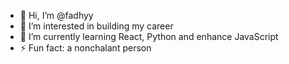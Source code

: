 - 👋 Hi, I’m @fadhyy
- 👀 I’m interested in building my career
- 🌱 I’m currently learning React, Python and enhance JavaScript
- ⚡ Fun fact: a nonchalant person

<!---
fadhyy/fadhyy is a ✨ special ✨ repository because its `README.md` (this file) appears on your GitHub profile.
You can click the Preview link to take a look at your changes.
--->
